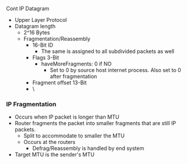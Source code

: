 Cont IP Datagram

- Upper Layer Protocol
- Datagram length
	- 2^16 Bytes
	- Fragmentation/Reassembly
		- 16-Bit ID
			- The same is assigned to all subdivided packets as well
		- Flags 3-Bit
			- haveMoreFragments: 0 if NO
				- Set to 0 by source host internet process. Also set to 0 after fragmentation
		- Fragment offset 13-Bit
		- \
### IP Fragmentation
- Occurs when IP packet is longer than MTU 
- Router fragments the packet into smaller fragments that are still IP packets.
	- Split to accommodate to smaller the MTU
	- Occurs at the routers
		- Defrag/Reassembly is handled by end system
- Target MTU is the sender's MTU